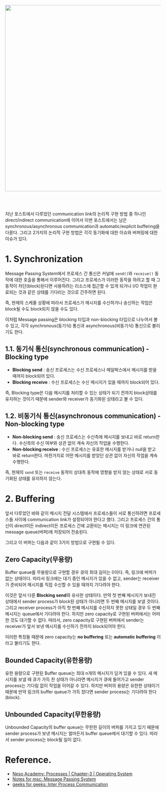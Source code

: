 <p align="center">
<img src="https://user-images.githubusercontent.com/27791880/229112647-bd073f00-ccf0-4e5b-85c1-a8a7d3d4070d.png" width="600">
</p>

<br/>
<br/>

지난 포스트에서 다루었던 communication link의 논리적 구현 방법 중 하나인 direct/indirect communication에 이어서 이번 포스트에서는 남은 synchronous/asynchronous communication과 automatic/explicit buffering을 다룬다. 그리고 2가지의 논리적 구현 방법은 각각 동기화에 대한 이슈와 버퍼링에 대한 이슈가 있다.

# 1. Synchronization

Message Passing System에서 프로세스 간 통신은 커널에 `send()`와 `receive()` 동작에 대한 호출을 통해서 이루어진다. 그리고 프로세스가 이러한 동작을 하려고 할 때 그 동작이 차단(block)된다면 사용하려는 리소스에 접근할 수 있게 되거나 I/O 작업이 완료되는 것과 같은 상태를 기다리는 것으로 간주하면 된다. 

즉, 현재의 스케줄 상황에 따라서 프로세스가 메시지를 수신하거나 송신하는 작업은 block될 수도 block되지 않을 수도 있다.

이처럼 Message passing은 blocking 타입과 non-blocking 타입으로 나누어서 볼 수 있고, 각각 synchronous(동기식) 통신과 asynchronous(비동기식) 통신으로 불리기도 한다.

## 1.1. 동기식 통신(synchronous communication) - Blocking type

* **Blocking send** : 송신 프로세스는 수신 프로세스나 메일박스에서 메시지를 받을 때까지 block되어 있다.
* **Blocking receive** : 수신 프로세스는 수신 메시지가 있을 때까지 block되어 있다.

즉, Blocking type은 다음 메시지를 처리할 수 있는 상태가 되기 전까지 block상태를 유지하는 것이기 때문에 sender와 receiver가 동기화된 상태라고 볼 수 있다.

## 1.2. 비동기식 통신(asynchronous communication) - Non-blocking type

* **Non-blocking send** : 송신 프로세스는 수신측에 메시지를 보내고 바로 return한다. 수신측의 수신 여부와 상관 없이 계속 자신의 작업을 수행한다.
* **Non-blocking receive** : 수신 프로세스는 유효한 메시지를 받거나 null을 받고 바로 return한다. 마찬가지로 어떤 메시지를 받았던 상관 없이 자신의 작업을 계속 수행한다.

즉, 현재의 `send` 또는 `receive` 동작이 상대측 동작에 영향을 받지 않는 상태로 서로 동기화된 상태를 유지하지 않는다.

# 2. Buffering

앞서 다루었던 바와 같이 메시지 전달 시스템에서 프로세스들이 서로 통신하려면 프로세스들 사이에 communication link가 설정되어야 한다고 했다. 그리고 프로세스 간의 통신이 direct이든 indirect이든 프로세스 간에 교환되는 메시지는 이 링크에 연관된 message queue(버퍼)에 저장되어 전송된다.

그리고 이 버퍼는 다음과 같이 3가지 방법으로 구현될 수 있다.

## Zero Capacity(무용량)

Buffer queue를 무용량으로 구현할 경우 큐의 최대 길이는 0이다. 즉, 링크에 버퍼가 없는 상태이다. 따라서 링크에는 대기 중인 메시지가 있을 수 없고, sender는 receiver가 준비되어 메시지를 직접 수신할 수 있을 때까지 기다려야 한다.

이것은 앞서 다룬 **Blocking send**와 유사한 상태이다. 만약 첫 번째 메시지가 보내진 상태에서 sender process가 block된 상태가 아니라면 두 번째 메시지를 보낼 것이다. 그리고 receiver process가 아직 첫 번째 메시지를 수신하지 못한 상태일 경우 두 번째 메시지는 queue에서 기다려야 한다. 하지만 zero capacity로 구현된 버퍼에서는 어떠한 것도 대기할 수 없다. 따라서, zero capacity로 구현된 버퍼에서 sender는 receiver가 앞서 보낸 메시지를 수신하기 전까지 block되어야 한다.

이러한 특징들 때문에 zero capacity는 **no buffering** 또는 **automatic buffering** 이라고 불리기도 한다.

## Bounded Capacity(유한용량)

유한 용량으로 구현된 Buffer queue는 최대 n개의 메시지가 담겨 있을 수 있다. 새 메시지를 보낼 때 큐가 가득 찬 상태가 아니라면 메시지가 큐에 들어가고 sender process는 기다림 없이 작업을 이어갈 수 있다. 하지만 버퍼의 용량은 유한한 상태이기 때문에 만약 링크의 buffer queue가 가득 찼다면 sender process는 기다려야 한다(block).

## Unbounded Capacity(무한용량)

Unbounded Capacity의 buffer queue는 무한한 길이의 버퍼를 가지고 있기 때문에 sender process가 보낸 메시지는 얼마든지 buffer queue에서 대기할 수 있다. 따라서 sender process는 block될 일이 없다.

# Reference.

* [Neso Academy: Processes | Chapter-3 | Operating System](https://youtube.com/playlist?list=PLBlnK6fEyqRgKl0MbI6kbI5ffNt7BF8Fn)
* [Notes for msc: Message Passing System](https://notesformsc.org/message-passing-system/)
* [geeks for geeks: Inter Process Communication](https://www.geeksforgeeks.org/inter-process-communication-ipc/)